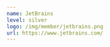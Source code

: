```yaml
---
name: JetBrains
level: silver
logo: /img/member/jetbrains.png
url: https://www.jetbrains.com/
---
```

